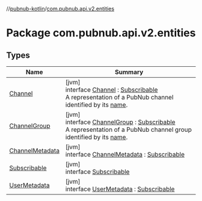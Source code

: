 //[pubnub-kotlin](../../index.md)/[com.pubnub.api.v2.entities](index.md)

# Package com.pubnub.api.v2.entities

## Types

| Name | Summary |
|---|---|
| [Channel](-channel/index.md) | [jvm]<br>interface [Channel](-channel/index.md) : [Subscribable](-subscribable/index.md)<br>A representation of a PubNub channel identified by its [name](-channel/name.md). |
| [ChannelGroup](-channel-group/index.md) | [jvm]<br>interface [ChannelGroup](-channel-group/index.md) : [Subscribable](-subscribable/index.md)<br>A representation of a PubNub channel group identified by its [name](-channel-group/name.md). |
| [ChannelMetadata](-channel-metadata/index.md) | [jvm]<br>interface [ChannelMetadata](-channel-metadata/index.md) : [Subscribable](-subscribable/index.md) |
| [Subscribable](-subscribable/index.md) | [jvm]<br>interface [Subscribable](-subscribable/index.md) |
| [UserMetadata](-user-metadata/index.md) | [jvm]<br>interface [UserMetadata](-user-metadata/index.md) : [Subscribable](-subscribable/index.md) |

